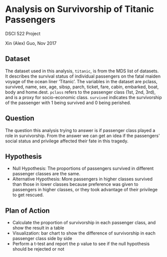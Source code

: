 # Analysis on Survivorship of Titanic Passengers

DSCI 522 Project

Xin (Alex) Guo, Nov 2017

## Dataset

The dataset used in this analysis, `titanic`, is from the MDS list of datasets. It describes the survival status of individual passengers on the fatal maiden voyage of the ocean liner ‘Titanic’. The variables in the dataset are pclass, survived, name, sex, age, sibsp, parch, ticket, fare, cabin, embarked, boat, body and home.dest. `pclass` refers to the passenger class (1st, 2nd, 3rd), and is a proxy for socio-economic class. `survived` indicates the survivorship of the passenger with 1 being survived and 0 being perished.

## Question

The question this analysis trying to answer is if passenger class played a role in survivorship. From the answer we can get an idea if the passengers' social status and privilege affected their fate in this tragedy.

## Hypothesis

- Null Hypothesis: The proportions of passengers survived in different passenger classes are the same.
- Alternative Hypothesis: More passengers in higher classes survived than those in lower classes because preference was given to passengers in higher classes, or they took advantage of their privilege to get rescued.

## Plan of Action
- Calculate the proportion of survivorship in each passenger class, and show the result in a table
- Visualization: bar chart to show the difference of survivorship in each passenger class side by side
- Perform a t-test and report the p value to see if the null hypothesis should be rejected or not
